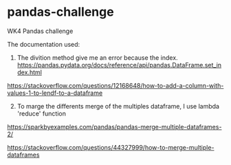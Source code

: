 # pandas-challenge
WK4 Pandas challenge

The documentation used:
1. The divition method give me an error because the index. 
https://pandas.pydata.org/docs/reference/api/pandas.DataFrame.set_index.html

https://stackoverflow.com/questions/12168648/how-to-add-a-column-with-values-1-to-lendf-to-a-dataframe

2. To marge the differents merge of the multiples dataframe, I use lambda 'reduce' function

https://sparkbyexamples.com/pandas/pandas-merge-multiple-dataframes-2/

https://stackoverflow.com/questions/44327999/how-to-merge-multiple-dataframes


